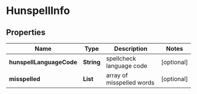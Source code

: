 # HunspellInfo


## Properties

| Name | Type | Description | Notes |
|------------ | ------------- | ------------- | -------------|
**hunspellLanguageCode** | **String** | spellcheck language code |[optional]|
**misspelled** | **List<HunspellMisspelledInfo>** | array of misspelled words |[optional]|